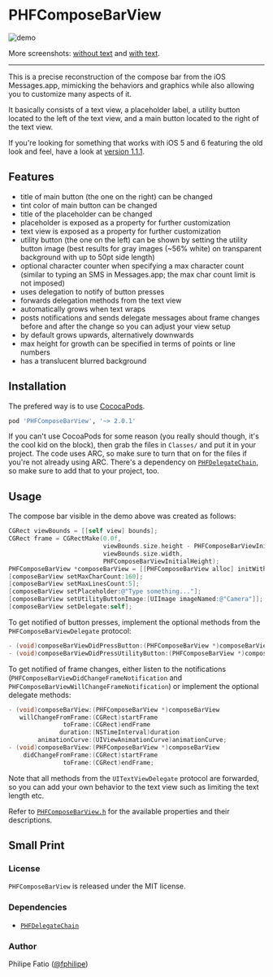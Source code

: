 # PHFComposeBarView

![demo](Screenshots/demo.gif)

More screenshots: [without text](Screenshots/empty.png) and [with
text](Screenshots/text.png).

***

This is a precise reconstruction of the compose bar from the iOS Messages.app,
mimicking the behaviors and graphics while also allowing you to customize many
aspects of it.

It basically consists of a text view, a placeholder label, a utility
button located to the left of the text view, and a main button located to the
right of the text view.

If you're looking for something that works with iOS 5 and 6 featuring the old
look and feel, have a look at [version
1.1.1](https://github.com/fphilipe/PHFComposeBarView/tree/v1.1.1).

## Features

- title of main button (the one on the right) can be changed
- tint color of main button can be changed
- title of the placeholder can be changed
- placeholder is exposed as a property for further customization
- text view is exposed as a property for further customization
- utility button (the one on the left) can be shown by setting the utility
  button image (best results for gray images (~56% white) on transparent
  background with up to 50pt side length)
- optional character counter when specifying a max character count (similar to
  typing an SMS in Messages.app; the max char count limit is not imposed)
- uses delegation to notify of button presses
- forwards delegation methods from the text view
- automatically grows when text wraps
- posts notifications and sends delegate messages about frame changes before and
  after the change so you can adjust your view setup
- by default grows upwards, alternatively downwards
- max height for growth can be specified in terms of points or line numbers
- has a translucent blurred background

## Installation

The prefered way is to use [CococaPods](http://cocoapods.org).

```ruby
pod 'PHFComposeBarView', '~> 2.0.1'
```

If you can't use CocoaPods for some reason (you really should though, it's the
cool kid on the block), then grab the files in `Classes/` and put it in your
project. The code uses ARC, so make sure to turn that on for the files if you're
not already using ARC. There's a dependency on
[`PHFDelegateChain`](https://github.com/fphilipe/PHFDelegateChain), so make sure
to add that to your project, too.

## Usage

The compose bar visible in the demo above was created as follows:

```objectivec
CGRect viewBounds = [[self view] bounds];
CGRect frame = CGRectMake(0.0f,
                          viewBounds.size.height - PHFComposeBarViewInitialHeight,
                          viewBounds.size.width,
                          PHFComposeBarViewInitialHeight);
PHFComposeBarView *composeBarView = [[PHFComposeBarView alloc] initWithFrame:frame];
[composeBarView setMaxCharCount:160];
[composeBarView setMaxLinesCount:5];
[composeBarView setPlaceholder:@"Type something..."];
[composeBarView setUtilityButtonImage:[UIImage imageNamed:@"Camera"]];
[composeBarView setDelegate:self];
```

To get notified of button presses, implement the optional methods from the
`PHFComposeBarViewDelegate` protocol:

```objectivec
- (void)composeBarViewDidPressButton:(PHFComposeBarView *)composeBarView;
- (void)composeBarViewDidPressUtilityButton:(PHFComposeBarView *)composeBarView;
```

To get notified of frame changes, either listen to the notifications
(`PHFComposeBarViewDidChangeFrameNotification` and
`PHFComposeBarViewWillChangeFrameNotification`) or implement the optional
delegate methods:

```objectivec
- (void)composeBarView:(PHFComposeBarView *)composeBarView
   willChangeFromFrame:(CGRect)startFrame
               toFrame:(CGRect)endFrame
              duration:(NSTimeInterval)duration
        animationCurve:(UIViewAnimationCurve)animationCurve;
- (void)composeBarView:(PHFComposeBarView *)composeBarView
    didChangeFromFrame:(CGRect)startFrame
               toFrame:(CGRect)endFrame;
```

Note that all methods from the `UITextViewDelegate` protocol are forwarded, so
you can add your own behavior to the text view such as limiting the text length
etc.

Refer to [`PHFComposeBarView.h`](Classes/PHFComposeBarView.h) for the available
properties and their descriptions.

## Small Print

### License

`PHFComposeBarView` is released under the MIT license.

### Dependencies

- [`PHFDelegateChain`](https://github.com/fphilipe/PHFDelegateChain)

### Author

Philipe Fatio ([@fphilipe](http://twitter.com/fphilipe))
